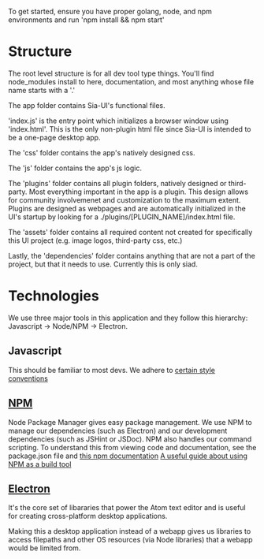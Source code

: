 To get started, ensure you have proper golang, node, and npm environments and
run 'npm install && npm start'

# Structure

The root level structure is for all dev tool type things. You'll find
node_modules install to here, documentation, and most anything whose file name
starts with a '.'

The app folder contains Sia-UI's functional files.

'index.js' is the entry point which initializes a browser window using
'index.html'. This is the only non-plugin html file since Sia-UI is intended to
be a one-page desktop app.

The 'css' folder contains the app's natively designed css.

The 'js' folder contains the app's js logic.

The 'plugins' folder contains all plugin folders, natively designed or
third-party. Most everything important in the app is a plugin. This design
allows for community involvemenet and customization to the maximum extent.
Plugins are designed as webpages and are automatically initialized in the UI's
startup by looking for a ./plugins/[PLUGIN_NAME]/index.html file.

The 'assets' folder contains all required content not created for specifically
this UI project (e.g. image logos, third-party css, etc.)

Lastly, the 'dependencies' folder contains anything that are not a part of the
project, but that it needs to use. Currently this is only siad.

# Technologies

We use three major tools in this application and they follow this hierarchy:
Javascript -> Node/NPM -> Electron.

## Javascript
This should be familiar to most devs. We adhere to [certain style
conventions](http://javascript.crockford.com/code.html)

## [NPM](https://www.npmjs.com/)
Node Package Manager gives easy package management.  We use NPM to manage our
dependencies (such as Electron) and our development dependencies (such as
JSHint or JSDoc). NPM also handles our command scripting.  To understand this
from viewing code and documentation, see the package.json file and [this npm
documentation](https://docs.npmjs.com/misc/scripts) [A useful guide about using
NPM as a build tool](http://blog.keithcirkel.co.uk/how-to-use-npm-as-a-build-tool/)

## [Electron](http://electron.atom.io/)
It's the core set of libararies that power the Atom text editor and is
useful for creating cross-platform desktop applications. 

Making this a desktop application instead of a webapp gives us libraries to
access filepaths and other OS resources (via Node libraries) that a webapp
would be limited from. 

